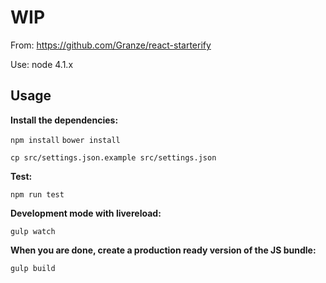 # WIP

From: https://github.com/Granze/react-starterify

Use: node 4.1.x


## Usage

__Install the dependencies:__

`npm install`
`bower install`


`cp src/settings.json.example src/settings.json`

__Test:__

`npm run test`

__Development mode with livereload:__

`gulp watch`

__When you are done, create a production ready version of the JS bundle:__

`gulp build`


